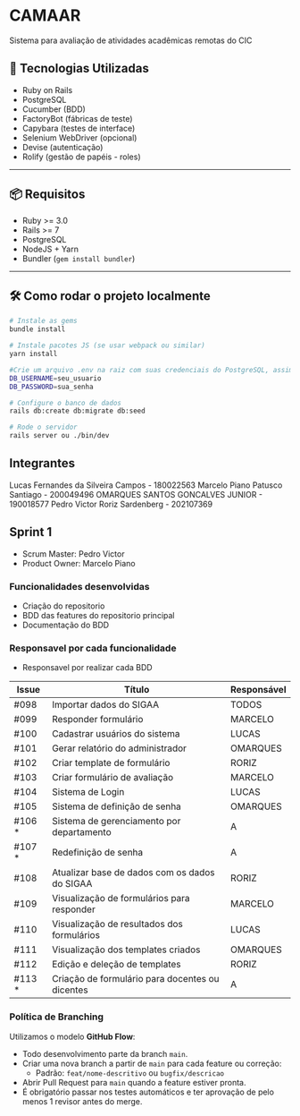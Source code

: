 # CAMAAR
Sistema para avaliação de atividades acadêmicas remotas do CIC

## 🚀 Tecnologias Utilizadas

- Ruby on Rails
- PostgreSQL
- Cucumber (BDD)
- FactoryBot (fábricas de teste)
- Capybara (testes de interface)
- Selenium WebDriver (opcional)
- Devise (autenticação)
- Rolify (gestão de papéis - roles)

---

## 📦 Requisitos

- Ruby >= 3.0
- Rails >= 7
- PostgreSQL
- NodeJS + Yarn
- Bundler (`gem install bundler`)

---

## 🛠️ Como rodar o projeto localmente

```bash
# Instale as gems
bundle install

# Instale pacotes JS (se usar webpack ou similar)
yarn install

#Crie um arquivo .env na raiz com suas credenciais do PostgreSQL, assim:
DB_USERNAME=seu_usuario
DB_PASSWORD=sua_senha

# Configure o banco de dados
rails db:create db:migrate db:seed

# Rode o servidor
rails server ou ./bin/dev

```

## Integrantes

Lucas Fernandes da Silveira Campos - 180022563
Marcelo Piano Patusco Santiago - 200049496
OMARQUES SANTOS GONCALVES JUNIOR - 190018577
Pedro Victor Roriz Sardenberg - 202107369

## Sprint 1
 - Scrum Master: Pedro Victor
 - Product Owner: Marcelo Piano

### Funcionalidades desenvolvidas
 - Criação do repositorio
 - BDD das features do repositorio principal
 - Documentação do BDD

### Responsavel por cada funcionalidade

 - Responsavel por realizar cada BDD

| Issue | Título                                                      | Responsável |
|-------|-------------------------------------------------------------|-------------|
| #098  | Importar dados do SIGAA                                     | TODOS       |
| #099  | Responder formulário                                        | MARCELO     |
| #100  | Cadastrar usuários do sistema                               | LUCAS       |
| #101  | Gerar relatório do administrador                            | OMARQUES    |
| #102  | Criar template de formulário                                | RORIZ       |
| #103  | Criar formulário de avaliação                               | MARCELO     |
| #104  | Sistema de Login                                            | LUCAS       |
| #105  | Sistema de definição de senha                               | OMARQUES    |
| #106 *| Sistema de gerenciamento por departamento                   | A           |
| #107 *| Redefinição de senha                                        | A           |
| #108  | Atualizar base de dados com os dados do SIGAA               | RORIZ       |
| #109  | Visualização de formulários para responder                  | MARCELO     |
| #110  | Visualização de resultados dos formulários                  | LUCAS       |
| #111  | Visualização dos templates criados                          | OMARQUES    |
| #112  | Edição e deleção de templates                               | RORIZ       |
| #113 *| Criação de formulário para docentes ou dicentes             | A           |


### Política de Branching

Utilizamos o modelo **GitHub Flow**:
- Todo desenvolvimento parte da branch `main`.
- Criar uma nova branch a partir de `main` para cada feature ou correção:
  - Padrão: `feat/nome-descritivo` ou `bugfix/descricao`
- Abrir Pull Request para `main` quando a feature estiver pronta.
- É obrigatório passar nos testes automáticos e ter aprovação de pelo menos 1 revisor antes do merge.

